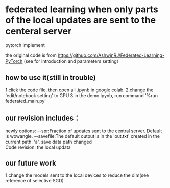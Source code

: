 # federated learning when only parts of the local updates are sent to the centeral server 

pytorch implement

the original code is from https://github.com/AshwinRJ/Federated-Learning-PyTorch (see for introduction and parameters setting）

## how to use it(still in trouble)
1.click the code file, then open all .ipynb in google colab. 
2.change the 'edit/notebook setting' to GPU
3.in the demo.ipynb, run command '%run federated_main.py'

## our revision includes：
newly options:
  --spr:Fraction of updates sent to the central server. Default is wowangle.
  --savefile:The default output is in the 'out.txt' created in the current path. 'a'.
save data path changed  
Code revision:
 the local updata

  
## our future work
1.change the models sent to the local devices to reduce the dim(see reference of selective SGD)
